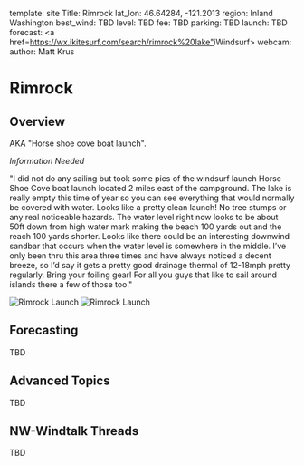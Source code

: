 template: site
Title: Rimrock
lat_lon: 46.64284, -121.2013
region: Inland Washington
best_wind: TBD
level: TBD
fee: TBD
parking: TBD
launch: TBD
forecast: <a href=<https://wx.ikitesurf.com/search/rimrock%20lake">iWindsurf></a>
webcam:
author: Matt Krus

# Rimrock

## Overview

AKA "Horse shoe cove boat launch".

*Information Needed*

"I did not do any sailing but took some pics of the windsurf launch Horse Shoe Cove boat launch located 2 miles east of the campground. The lake is really empty this time of year so you can see everything that would normally be covered with water. Looks like a pretty clean launch! No tree stumps or any real noticeable hazards. The water level right now looks to be about 50ft down from high water mark making the beach 100 yards out and the reach 100 yards shorter. Looks like there could be an interesting downwind sandbar that occurs when the water level is somewhere in the middle. I’ve only been thru this area three times and have always noticed a decent breeze, so I’d say it gets a pretty good drainage thermal of 12-18mph pretty regularly. Bring your foiling gear! For all you guys that like to sail around islands there a few of those too."

![Rimrock Launch](/images/rimrock_map.png)
![Rimrock Launch](/images/rimrock_launch.jpeg)

## Forecasting

TBD

## Advanced Topics

TBD

## NW-Windtalk Threads

TBD
